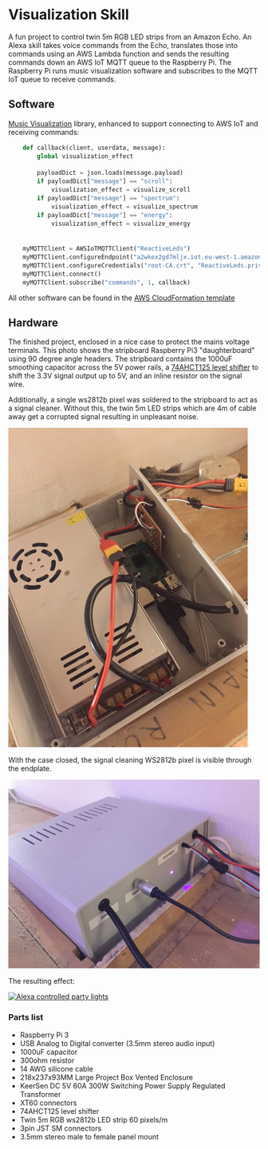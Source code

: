 Visualization Skill
===================

A fun project to control twin 5m RGB LED strips from an Amazon Echo. An Alexa skill takes voice commands from the Echo, 
translates those into commands using an AWS Lambda function and sends the resulting commands down an AWS IoT MQTT queue to the Raspberry Pi.
The Raspberry Pi runs music visualization software and subscribes to the MQTT IoT queue to receive commands.

## Software

[Music Visualization](https://github.com/scottlawsonbc/audio-reactive-led-strip) library, enhanced to support 
connecting to AWS IoT and receiving commands:

```python
    def callback(client, userdata, message):
        global visualization_effect

        payloadDict = json.loads(message.payload)
        if payloadDict["message"] == "scroll":
            visualization_effect = visualize_scroll
        if payloadDict["message"] == "spectrum":
            visualization_effect = visualize_spectrum
        if payloadDict["message"] == "energy":
            visualization_effect = visualize_energy


    myMQTTClient = AWSIoTMQTTClient("ReactiveLeds")
    myMQTTClient.configureEndpoint("a2wkex2gd7mljx.iot.eu-west-1.amazonaws.com", 8883)
    myMQTTClient.configureCredentials("root-CA.crt", "ReactiveLeds.private.key", "ReactiveLeds.cert.pem")
    myMQTTClient.connect()
    myMQTTClient.subscribe("commands", 1, callback)
```

All other software can be found in the [AWS CloudFormation template](../iot.yaml)

## Hardware

The finished project, enclosed in a nice case to protect the mains voltage terminals.
This photo shows the stripboard Raspberry Pi3 "daughterboard" using 90 degree angle headers. The stripboard
contains the 1000uF smoothing capacitor across the 5V power rails, a [74AHCT125 level shifter](https://www.adafruit.com/product/1787) to shift the 
3.3V signal output up to 5V, and an inline resistor on the signal wire.

Additionally, a single ws2812b pixel was soldered to the stripboard to act as a signal cleaner. Without this, the twin 5m LED strips which are 4m of cable away get a
corrupted signal resulting in unpleasant noise. 

![Case open](case-open.JPG)

With the case closed, the signal cleaning WS2812b pixel is visible through the endplate.

![Case closed](case-closed.JPG)

The resulting effect:

[![Alexa controlled party lights](https://img.youtube.com/vi/lj1yhpyGnT4/0.jpg)](https://www.youtube.com/watch?v=lj1yhpyGnT4)

### Parts list

* Raspberry Pi 3
* USB Analog to Digital converter (3.5mm stereo audio input)
* 1000uF capacitor
* 300ohm resistor
* 14 AWG silicone cable
* 218x237x93MM Large Project Box Vented Enclosure
* KeerSen DC 5V 60A 300W Switching Power Supply Regulated Transformer
* XT60 connectors
* 74AHCT125 level shifter
* Twin 5m RGB ws2812b LED strip 60 pixels/m
* 3pin JST SM connectors
* 3.5mm stereo male to female panel mount

